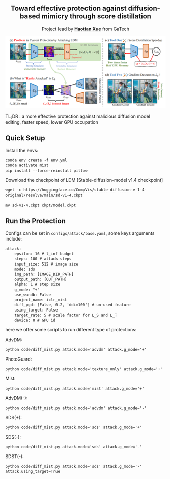 
<div align="center">

<h2>Toward effective protection against diffusion-based mimicry through score distillation</h2>

Project lead by **[Haotian Xue](https://xavihart.github.io/)** from GaTech


</div>


![](test_images/media/teaser.png)


TL;DR : a more effective protection against malicious diffusion model editing, faster speed, lower GPU occupation

## Quick Setup

Install the envs:

```
conda env create -f env.yml
conda activate mist
pip install --force-reinstall pillow
```

Download the checkpoint of LDM [Stable-diffusion-model v1.4 checkpoint]

```
wget -c https://huggingface.co/CompVis/stable-diffusion-v-1-4-original/resolve/main/sd-v1-4.ckpt

mv sd-v1-4.ckpt ckpt/model.ckpt
```


## Run the Protection 

Configs can be set in `configs/attack/base.yaml`, some keys arguments include:

```
attack:
    epsilon: 16 # l_inf budget
    steps: 100 # attack steps
    input_size: 512 # image size
    mode: sds 
    img_path: [IMAGE_DIR_PATH]
    output_path: [OUT_PATH]
    alpha: 1 # step size
    g_mode: "+"
    use_wandb: False
    project_name: iclr_mist
    diff_pgd: [False, 0.2, 'ddim100'] # un-used feature
    using_target: False
    target_rate: 5 # scale factor for L_S and L_T
    device: 0 # GPU id

```


here we offer some scripts to run different type of protections:

AdvDM:
```
python code/diff_mist.py attack.mode='advdm' attack.g_mode='+'
```
PhotoGuard:
```
python code/diff_mist.py attack.mode='texture_only' attack.g_mode='+'
```

Mist:
```
python code/diff_mist.py attack.mode='mist' attack.g_mode='+'
```
AdvDM(-):
```
python code/diff_mist.py attack.mode='advdm' attack.g_mode='-'
```
SDS(+):
```
python code/diff_mist.py attack.mode='sds' attack.g_mode='+'
```
SDS(-):
```
python code/diff_mist.py attack.mode='sds' attack.g_mode='-'
```
SDST(-):
```
python code/diff_mist.py attack.mode='sds' attack.g_mode='-' attack.using_target=True
```




